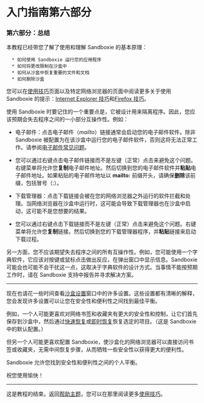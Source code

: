# 入门指南第六部分

### 第六部分：总结

本教程已经带您了解了使用和理解 Sandboxie 的基本原理：
```
  * 如何使用 Sandboxie 运行您的应用程序
  * 如何将更改限制在沙盒中
  * 如何从沙盒中恢复重要的文件和文档
  * 如何删除沙盒
```

您可以在[使用技巧](UsageTips.md)页面以及特定网络浏览器的页面中阅读更多关于使用 Sandboxie 的提示：[Internet Explorer 技巧](InternetExplorerTips.md)和[Firefox 技巧](FirefoxTips.md)。

使用 Sandboxie 时要记住的一个重要点是，它被设计用来隔离程序。因此，您应该预期会失去程序之间的一小部分互操作性。例如：

* 电子邮件：点击电子邮件（_mailto_）链接通常会启动您的电子邮件软件。除非 Sandboxie 被配置为在该沙盒中运行您的电子邮件软件，否则这将无法正常工作。请参阅[电子邮件常见问题](FAQEmail.md)。

* 您可以通过右键点击电子邮件链接而不是左键（正常）点击来避免这个问题。右键菜单将允许您**复制**电子邮件地址。然后切换到您的电子邮件软件并**粘贴**电子邮件地址。如果粘贴的电子邮件地址以 **mailto:** 前缀开头，请确保**删除**该前缀，包括冒号（:）。

* 下载管理器：点击下载链接会被在您的网络浏览器之外运行的软件拦截和处理。当网络浏览器在沙盒中运行时，这可能会导致下载管理器也在沙盒中启动，这可能不是您想要的结果。

* 您可以通过右键点击下载链接而不是左键（正常）点击来避免这个问题。右键菜单将允许您**复制**链接。然后切换到您的下载管理器程序，并**粘贴**链接来启动下载过程。

另一方面，您不应该期望失去程序之间的所有互操作性。例如，您可能使用一个字典软件，它应该对按键或鼠标点击做出反应，在弹出窗口中显示信息。Sandboxie 可能会也可能不会干扰这一点，这取决于字典软件的设计方式。当事情不能按预期工作时，请在 Sandboxie 支持中报告并寻求解决方案。

* * *

现在也请花一些时间查看[沙盒设置](SandboxSettings.md)窗口中的许多设置。这些设置都有清晰的解释，您会发现许多设置可以让您在安全性和便利性之间找到最佳平衡。

例如，一个人可能更喜欢对网络书签和收藏夹有更大的安全性和控制，让它们首先保存到沙盒中，然后通过[快速恢复](QuickRecovery.md)或[即时恢复](ImmediateRecovery.md)恢复选定的项目。（这是 Sandboxie 中的默认配置。）

但另一个人可能更喜欢配置 Sandboxie，使沙盒化的网络浏览器可以直接访问书签或收藏夹，无需中间恢复步骤，从而牺牲一些安全性以获得更大的便利性。

Sandboxie 允许您找到安全性和便利性之间的个人平衡。

祝您使用愉快！

* * *

这是教程的结束。返回[帮助主题](HelpTopics.md)，您可以在那里阅读更多[使用技巧](UsageTips.md)。 